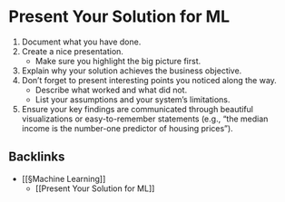 # Present Your Solution for ML
1. Document what you have done.
2. Create a nice presentation.
	* Make sure you highlight the big picture first.
3. Explain why your solution achieves the business objective.
4. Don’t forget to present interesting points you noticed along the way.
	* Describe what worked and what did not.
	* List your assumptions and your system’s limitations.
5. Ensure your key findings are communicated through beautiful visualizations or easy-to-remember statements (e.g., “the median income is the number-one predictor of housing prices”).

## Backlinks
* [[§Machine Learning]]
	* [[Present Your Solution for ML]]

<!-- {BearID:B9C88295-6B26-40EC-8FE3-4C786EF875CE-93658-0000017BD6A55AE1} -->
